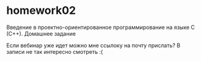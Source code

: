 # homework02
Введение в проектно-ориентированное программирование на языке С (С++). Домашнее задание 

Если вебинар уже идет можно мне ссылоку на почту прислать? В записи не так интересно смотреть :(
